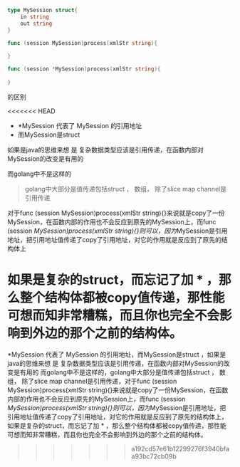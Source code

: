 ```go
type MySession struct{
    in string
    out string
}

func (session MySession)process(xmlStr string){
 
}

func (session *MySession)process(xmlStr string){
 
}
```
的区别

<<<<<<< HEAD
+ *MySession 代表了 MySession 的引用地址
+ 而MySession是struct

如果是java的思维来想 是 复杂数据类型应该是引用传递，在函数内部对MySession的改变是有用的

而golang中不是这样的

>golang中大部分是值传递包括struct ， 数组， 除了slice map channel是引用传递

对于func (session MySession)process(xmlStr string){}来说就是copy了一份MySession，在函数内部的作用也不会反应到原先的MySession上，而func (session *MySession)process(xmlStr string){}则可以，因为*MySession是引用地址，把引用地址值传递了copy了引用地址，对它的作用就是反应到了原先的结构体上

如果是复杂的struct，而忘记了加 * ，那么整个结构体都被copy值传递，那性能可想而知非常糟糕，而且你也完全不会影响到外边的那个之前的结构体。
=======
*MySession 代表了 MySession 的引用地址，而MySession是struct ，如果是java的思维来想 是 复杂数据类型应该是引用传递，在函数内部对MySession的改变是有用的
而golang中不是这样的，golang中大部分是值传递包括struct ， 数组， 除了slice map channel是引用传递，对于func (session MySession)process(xmlStr string){}来说就是copy了一份MySession，在函数内部的作用也不会反应到原先的MySession上，而func (session *MySession)process(xmlStr string){}则可以，因为*MySession是引用地址，把引用地址值传递了copy了引用地址，对它的作用就是反应到了原先的结构体上，如果是复杂的struct，而忘记了加 * ，那么整个结构体都被copy值传递，那性能可想而知非常糟糕，而且你也完全不会影响到外边的那个之前的结构体。
>>>>>>> a192cd57e61b12299276f3940bfaa93bc72cb09b
